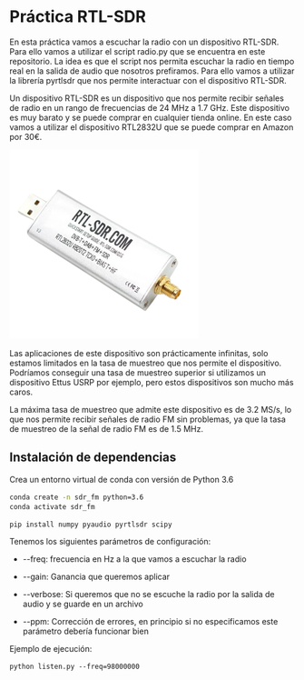 # Práctica RTL-SDR
En esta práctica vamos a escuchar la radio con un dispositivo RTL-SDR. Para ello vamos a utilizar el script radio.py que se encuentra en este repositorio. La idea es que el script nos permita escuchar la radio en tiempo real en la salida de audio que nosotros prefiramos. Para ello vamos a utilizar la librería pyrtlsdr que nos permite interactuar con el dispositivo RTL-SDR.

Un dispositivo RTL-SDR es un dispositivo que nos permite recibir señales de radio en un rango de frecuencias de 24 MHz a 1.7 GHz. Este dispositivo es muy barato y se puede comprar en cualquier tienda online. En este caso vamos a utilizar el dispositivo RTL2832U que se puede comprar en Amazon por 30€. 

![Alt text](images/image.png)

Las aplicaciones de este dispositivo son prácticamente infinitas, solo estamos limitados en la tasa de muestreo que nos permite el dispositivo. Podríamos conseguir una tasa de muestreo superior si utilizamos un dispositivo Ettus USRP por ejemplo, pero estos dispositivos son mucho más caros.

La máxima tasa de muestreo que admite este dispositivo es de 3.2 MS/s, lo que nos permite recibir señales de radio FM sin problemas, ya que la tasa de muestreo de la señal de radio FM es de 1.5 MHz.
## Instalación de dependencias
Crea un entorno virtual de conda con versión de Python 3.6

```bash
conda create -n sdr_fm python=3.6
conda activate sdr_fm
```

```
pip install numpy pyaudio pyrtlsdr scipy 
```

Tenemos los siguientes parámetros de configuración:

* --freq: frecuencia en Hz a la que vamos a escuchar la radio

* --gain: Ganancia que queremos aplicar

* --verbose: Si queremos que no se escuche la radio por la salida de audio y se guarde en un archivo

* --ppm: Corrección de errores, en principio si no especificamos este parámetro debería funcionar bien

Ejemplo de ejecución:

```
python listen.py --freq=98000000 
```
